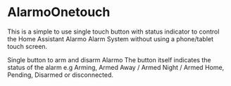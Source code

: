 # AlarmoOnetouch
This is a simple to use single touch button with status indicator to control the Home Assistant Alarmo Alarm System without using a phone/tablet touch screen.

Single button to arm and disarm Alarmo
The button itself indicates the status of the alarm e.g Arming, Armed Away / Armed Night / Armed Home, Pending, Disarmed or disconnected.

